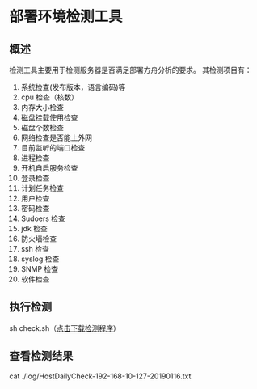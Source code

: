 # 部署环境检测工具

## 概述

检测工具主要用于检测服务器是否满足部署方舟分析的要求。 其检测项目有：

1. 系统检查\(发布版本，语言编码\)等
2. cpu 检查（核数）
3. 内存大小检查
4. 磁盘挂载使用检查
5. 磁盘个数检查
6. 网络检查是否能上外网
7. 目前监听的端口检查
8. 进程检查
9. 开机自启服务检查
10. 登录检查
11. 计划任务检查
12. 用户检查
13. 密码检查
14. Sudoers 检查
15. jdk 检查
16. 防火墙检查
17. ssh 检查
18. syslog 检查
19. SNMP 检查
20. 软件检查

## 执行检测

sh check.sh（[点击下载检测程序](https://github.com/analysys/argo-installer/blob/master/check.sh)）

## 查看检测结果

cat ./log/HostDailyCheck-192-168-10-127-20190116.txt

